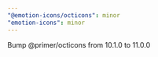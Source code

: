 ```yaml
---
"@emotion-icons/octicons": minor
"emotion-icons": minor
---
```


Bump @primer/octicons from 10.1.0 to 11.0.0
